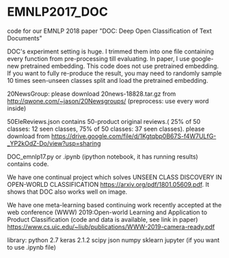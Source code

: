 # EMNLP2017_DOC
code for our EMNLP 2018 paper "DOC: Deep Open Classification of Text Documents"

DOC's experiment setting is huge. I trimmed them into one file containing every function from pre-processing till evaluating. In paper, I use google-new pretrained embedding. This code does not use pretrained embedding. If you want to fully re-produce the result, you may need to randomly sample 10 times seen-unseen classes split and load the pretrained embedding. 

20NewsGroup: please download 20news-18828.tar.gz from http://qwone.com/~jason/20Newsgroups/ (preprocess: use every word inside) 

50EleReviews.json contains 50-product original reviews.( 25% of 50 classes: 12 seen classes, 75% of 50 classes: 37 seen classes). please download from https://drive.google.com/file/d/1Kgtqbp0B67S-f4W7ULfG-_YP2kOdZ-Do/view?usp=sharing

DOC_emnlp17.py or .ipynb (ipython notebook, it has running results) contains code. 

We have one continual project which solves UNSEEN CLASS DISCOVERY IN OPEN-WORLD CLASSIFICATION https://arxiv.org/pdf/1801.05609.pdf. It shows that DOC also works well on image. 

We have one meta-learning based continuing work recently accepted at the web conference (WWW) 2019:Open-world Learning and Application to Product Classification (code and data is available, see link in paper) 
https://www.cs.uic.edu/~liub/publications/WWW-2019-camera-ready.pdf

library: 
python 2.7 
keras 2.1.2 
scipy 
json 
numpy 
sklearn 
jupyter (if you want to use .ipynb file)

